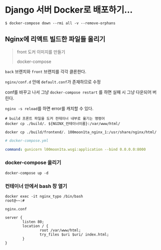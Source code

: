 # Django 서버 Docker로 배포하기...



```shell
$ docker-compose down --rmi all -v --remove-orphans
```



## Nginx에 리액트 빌드한 파일들 올리기

> front 도커 이미지를 만들기
>
> docker-compose

`back` 브랜치와 `front` 브랜치를 각각 클론한다.



`nginx/conf.d` 안에 `default.conf`가 존재하므로 수정

conf를 바꾸고 나서 그냥 `docker-compose restart` 를 하면 실패 시 그냥 다운되어 버린다.

`nginx -s reload`를 하면 error를 캐치할 수 있다.



```shell
# build 프론트 파일을 도커 컨테이너 내부로 옮기는 명령어
docker cp ./build/. ${NGINX_컨테이너이름}:/var/www/html/

docker cp ./build/frontend/. 100moon1ta_nginx_1:/usr/share/nginx/html/
```



```yaml
# docker-compose.yml

command: gunicorn l00moon1ta.wsgi:application --bind 0.0.0.0:8000
```



### docker-compose 올리기

```shell
docker-compose up -d
```

### 컨테이너 안에서 bash 창 열기

```shell
docker exec -it nginx_typo /bin/bash
root@~~:# 
```





`nginx.conf`

```shell
server {
        listen 80;
        location / {
                root /var/www/html;
                try_files $uri $uri/ index.html;
        }
}
```

